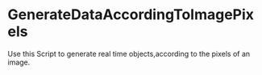 # GenerateDataAccordingToImagePixels
Use this Script to generate real time objects,according to the pixels of an image.
